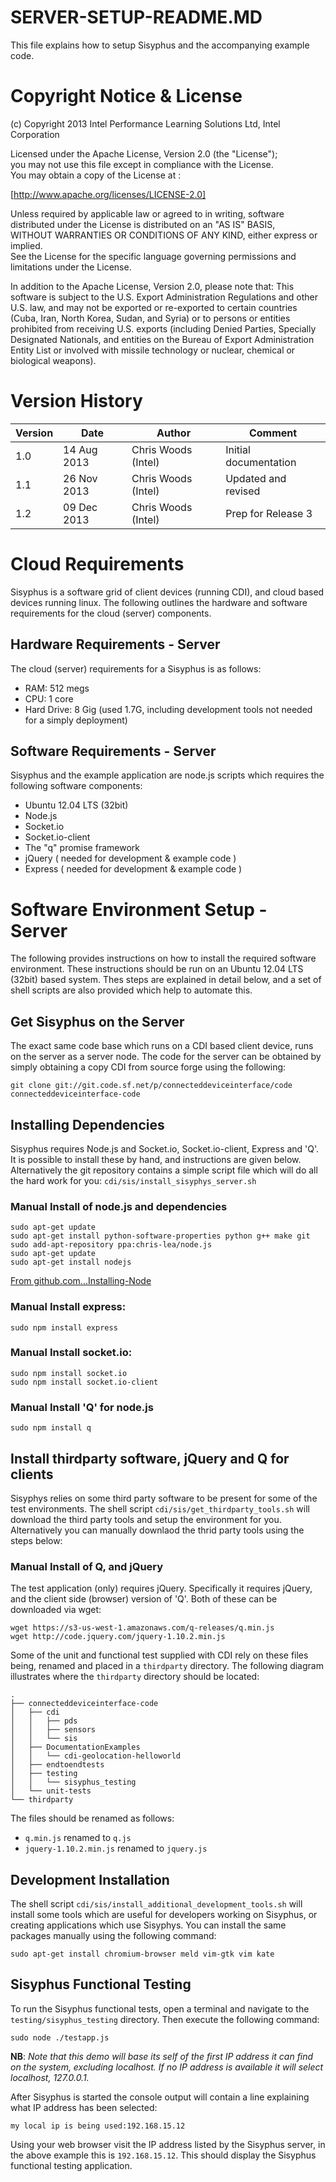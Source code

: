 # SERVER-SETUP-README.MD

This file explains how to setup Sisyphus and the accompanying example code.

# Copyright Notice & License
(c) Copyright 2013 Intel Performance Learning Solutions Ltd, Intel Corporation  

Licensed under the Apache License, Version 2.0 (the "License");  
you may not use this file except in compliance with the License.  
You may obtain a copy of the License at :

[http://www.apache.org/licenses/LICENSE-2.0]

Unless required by applicable law or agreed to in writing, software  
distributed under the License is distributed on an "AS IS" BASIS,  
WITHOUT WARRANTIES OR CONDITIONS OF ANY KIND, either express or implied.  
See the License for the specific language governing permissions and  
limitations under the License.  

In addition to the Apache License, Version 2.0, please note that:
This software is subject to the U.S. Export Administration Regulations
and other U.S. law, and may not be exported or re-exported to certain
countries (Cuba, Iran, North Korea, Sudan, and Syria) or to persons or
entities prohibited from receiving U.S. exports (including Denied Parties,
Specially Designated Nationals, and entities on the Bureau of Export 
Administration Entity List or involved with missile technology or nuclear,
chemical or biological weapons).

# Version History
| Version  | Date         | Author              |  Comment              |
| ---------|--------------|---------------------|-----------------------|
| 1.0      | 14 Aug 2013  | Chris Woods (Intel) | Initial documentation |
| 1.1      | 26 Nov 2013  | Chris Woods (Intel) | Updated and revised   |
| 1.2      | 09 Dec 2013  | Chris Woods (Intel) | Prep for Release 3    |


# Cloud Requirements
Sisyphus is a software grid of client devices (running CDI), and cloud based devices running linux. The following outlines the hardware and software requirements for the cloud (server) components.

## Hardware Requirements - Server
The cloud (server) requirements for a Sisyphus is as follows:  
* RAM: 512 megs
* CPU: 1 core
* Hard Drive: 8 Gig (used 1.7G, including development tools not needed for a simply deployment)

## Software Requirements - Server
Sisyphus and the example application are node.js scripts which requires the following software components:
* Ubuntu 12.04 LTS (32bit)
* Node.js
* Socket.io
* Socket.io-client
* The "q" promise framework
* jQuery ( needed for development & example code )
* Express ( needed for development & example code )

# Software Environment Setup - Server
The following provides instructions on how to install the required software environment. These instructions should be run on an Ubuntu 12.04 LTS (32bit) based system. Thes steps are explained in detail below, and a set of shell scripts are also provided which help to automate this.

## Get Sisyphus on the Server
The exact same code base which runs on a CDI based client device, runs on the server as a server node. The code for the server can be obtained by simply obtaining a copy CDI from source forge using the following:

	git clone git://git.code.sf.net/p/connecteddeviceinterface/code connecteddeviceinterface-code

## Installing Dependencies
Sisyphus requires Node.js and Socket.io, Socket.io-client, Express and 'Q'. It is possible to install these by hand, and instructions are given below. Alternatively the git repository contains a simple script file which will do all the hard work for you: `cdi/sis/install_sisyphys_server.sh`
  
### Manual Install of node.js and dependencies

	sudo apt-get update
	sudo apt-get install python-software-properties python g++ make git
	sudo add-apt-repository ppa:chris-lea/node.js
	sudo apt-get update
	sudo apt-get install nodejs

[From github.com...Installing-Node](https://github.com/joyent/node/wiki/Installing-Node.js-via-package-manager)

### Manual Install express:  

	sudo npm install express
	
### Manual Install socket.io:  

	sudo npm install socket.io 
	sudo npm install socket.io-client

### Manual Install 'Q' for node.js

	sudo npm install q

	
## Install thirdparty software, jQuery and Q for clients
Sisyphys relies on some third party software to be present for some of the test environments. The shell script `cdi/sis/get_thirdparty_tools.sh` will download the third party tools and setup the environment for you. Alternatively you can manually downlaod the thrid party tools using the steps below:

### Manual Install of Q, and jQuery
The test application (only) requires jQuery. Specifically it requires jQuery, and the client side (browser) version of 'Q'. Both of these can be downloaded via wget:

	wget https://s3-us-west-1.amazonaws.com/q-releases/q.min.js
	wget http://code.jquery.com/jquery-1.10.2.min.js

Some of the unit and functional test supplied with CDI rely on these files being, renamed and placed in a `thirdparty` directory. The following diagram illustrates where the `thirdparty` directory should be located:

	.
	├── connecteddeviceinterface-code
	│   ├── cdi
	│   │   ├── pds
	│   │   ├── sensors
	│   │   └── sis
	│   ├── DocumentationExamples
	│   │   └── cdi-geolocation-helloworld
	│   ├── endtoendtests
	│   ├── testing
	│   │   └── sisyphus_testing
	│   └── unit-tests
	└── thirdparty

The files should be renamed as follows:
* `q.min.js` renamed to `q.js`
* `jquery-1.10.2.min.js` renamed to `jquery.js`


## Development Installation
The shell script `cdi/sis/install_additional_development_tools.sh` will install some tools which are useful for developers working on Sisyphus, or creating applications which use Sisyphys. You can install the same packages manually using the following command: 

	sudo apt-get install chromium-browser meld vim-gtk vim kate


## Sisyphus Functional Testing
To run the Sisyphus functional tests, open a terminal and navigate to the `testing/sisyphus_testing` directory. Then execute the following command:  

	sudo node ./testapp.js

**NB**: *Note that this demo will base its self of the first IP address it can find on the system, excluding localhost. If no IP address is available it will select localhost, 127.0.0.1.*  

After Sisyphus is started the console output will contain a line explaining what IP address has been selected:  

	my local ip is being used:192.168.15.12

Using your web browser visit the IP address listed by the Sisyphus server, in the above example this is `192.168.15.12`. This should display the Sisyphus functional testing application.
